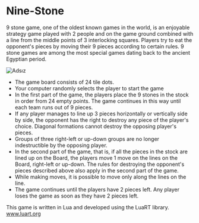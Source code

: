 # Nine-Stone
9 stone game, one of the oldest known games in the world, is an enjoyable strategy game played with 2 people and on the game ground combined with a line from the middle points of 3 interlocking squares. Players try to eat the opponent's pieces by moving their 9 pieces according to certain rules. 9 stone games are among the most special games dating back to the ancient Egyptian period.

![Adsız](https://github.com/co00kun/Nine-Stone/assets/35631378/b04f6899-6177-4647-a44d-e9080183e06d)

- The game board consists of 24 tile dots.
- Your computer randomly selects the player to start the game
- In the first part of the game, the players place the 9 stones in the stock in order from 24 empty points. The game continues in this way until each team runs out of 9 pieces.
- If any player manages to line up 3 pieces horizontally or vertically side by side, the opponent has the right to destroy any piece of the player's choice. Diagonal formations cannot destroy the opposing player's pieces.
- Groups of three right-left or up-down groups are no longer indestructible by the opposing player.
- In the second part of the game, that is, if all the pieces in the stock are lined up on the Board, the players move 1 move on the lines on the Board, right-left or up-down. The rules for destroying the opponent's pieces described above also apply in the second part of the game.
- While making moves, it is possible to move only along the lines on the line.
- The game continues until the players have 2 pieces left. Any player loses the game as soon as they have 2 pieces left.

 This game is written in Lua and developed using the LuaRT library.  [www.luart.org ](https://www.luart.org)
